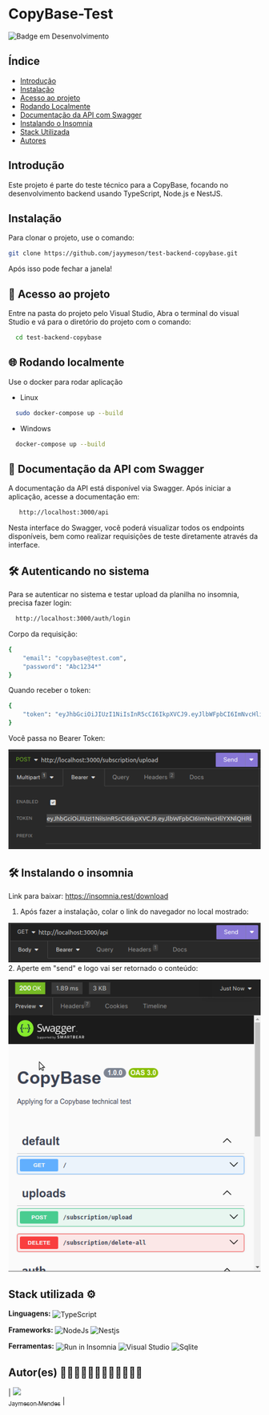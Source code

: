 # CopyBase-Test

![Badge em Desenvolvimento](http://img.shields.io/static/v1?label=STATUS&message=EM%20DESENVOLVIMENTO&color=GREEN&style=for-the-badge)

## Índice

- [Introdução](#introdução)
- [Instalação](#instalação)
- [Acesso ao projeto](#acesso-ao-projeto)
- [Rodando Localmente](#rodando-localmente)
- [Documentação da API com Swagger](#documentação-da-api-com-swagger)
- [Instalando o Insomnia](#instalando-o-insomnia)
- [Stack Utilizada](#stack-utilizada)
- [Autores](#autores)

## Introdução

Este projeto é parte do teste técnico para a CopyBase, focando no desenvolvimento backend usando TypeScript, Node.js e NestJS.

## Instalação

Para clonar o projeto, use o comando:

```bash
git clone https://github.com/jayymeson/test-backend-copybase.git
```

Após isso pode fechar a janela!

## 📁 Acesso ao projeto

Entre na pasta do projeto pelo Visual Studio, Abra o terminal do visual Studio e
vá para o diretório do projeto com o comando:

```bash
  cd test-backend-copybase
```

## 🌐 Rodando localmente

Use o docker para rodar aplicação

- Linux

```bash
  sudo docker-compose up --build
```

- Windows

```bash
  docker-compose up --build
```

## 📄 Documentação da API com Swagger

A documentação da API está disponível via Swagger. Após iniciar a aplicação, acesse a documentação em:

```bash
   http://localhost:3000/api
```

Nesta interface do Swagger, você poderá visualizar todos os endpoints disponíveis, bem como realizar requisições de teste diretamente através da interface.

## 🛠️ Autenticando no sistema

Para se autenticar no sistema e testar upload da planilha no insomnia, precisa fazer login:

```bash
  http://localhost:3000/auth/login
```
Corpo da requisição: 

```bash
{
	"email": "copybase@test.com",
	"password": "Abc1234*"
}
```

Quando receber o token:

```bash
{
	"token": "eyJhbGciOiJIUzI1NiIsInR5cCI6IkpXVCJ9.eyJlbWFpbCI6ImNvcHliYXNlQHRlc3QuY29tIiwic3ViIjoibW9ja2VkVXNlcklkIiwiaWF0IjoxNzA1MDA1ODA3LCJleHAiOjE3MDUwOTIyMDd9.tC0_5CZrBUvaNwSTNXov2zo2yWMmiGKEDHL6NZAwLcg"
}
```

Você passa no Bearer Token:

![Alt text](image.png)

## 🛠️ Instalando o insomnia

Link para baixar: https://insomnia.rest/download

1. Após fazer a instalação, colar o link do navegador no local mostrado:

![Alt text](image-2.png)
2. Aperte em "send" e logo vai ser retornado o conteúdo:

![Alt text](image-1.png)

## Stack utilizada ⚙

**Linguagens:**
<img align="center" alt="TypeScript" src="https://img.shields.io/badge/-Typescript-blue?style=for-the-badge&logo=typescript&message=TypeScript&color=blue&logoColor=white">

**Frameworks:**
<img align="center" alt="NodeJs" src="https://img.shields.io/badge/Node.js-43853D?style=for-the-badge&logo=node.js&logoColor=white"> <img align="center" alt="Nestjs" src="https://img.shields.io/badge/-NestJS-pink?style=for-the-badge&logo=nestjs&message=NestJs&color=rgb(238,%2058,%2084)">

**Ferramentas:**
<img align="center" src="https://insomnia.rest/images/run.svg" alt="Run in Insomnia">
<img align="center" src="https://img.shields.io/badge/Visual_Studio_Code-0078D4?style=for-the-badge&logo=visual%20studio%20code&logoColor=white" alt="Visual Studio">
<img align="center" alt="Sqlite" src="https://img.shields.io/badge/SQLite-07405E?style=for-the-badge&logo=sqlite&logoColor=white">

## Autor(es) 👨🏼‍💻👨🏼‍💻👨🏼‍💻👨🏼‍💻

| [<img src="https://avatars.githubusercontent.com/u/100086459?v=4" width=115><br><sub>Jaymeson Mendes</sub>](https://github.com/jayymeson)
|
